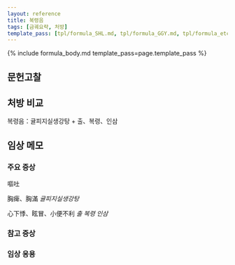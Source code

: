 ```yaml
---
layout: reference
title: 복령음
tags: [금궤요략, 처방]
template_pass: [tpl/formula_SHL.md, tpl/formula_GGY.md, tpl/formula_etc.md]
---
```


{% include formula_body.md template_pass=page.template_pass %}

## 문헌고찰



## 처방 비교

복령음：귤피지실생강탕 + 출、복령、인삼

## 임상 메모

### 주요 증상

嘔吐

胸痺、胸滿 _귤피지실생강탕_

心下悸、眩冒、小便不利 _출_ _복령_ _인삼_


### 참고 증상


### 임상 응용
